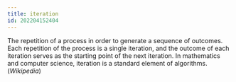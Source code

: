 ```yaml
---
title: iteration
id: 202204152404
---
```


The repetition of a process in order to generate a sequence of outcomes. Each repetition of the process is a single iteration, and the outcome of each iteration serves as the starting point of the next iteration. In mathematics and computer science, iteration is a standard element of algorithms. (*Wikipedia*)
